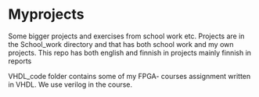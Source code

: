 # Myprojects
Some bigger projects and exercises from school work etc.
Projects are in the School_work directory and that has both school work and my own projects.
This repo has both english and finnish in projects mainly finnish in reports 

VHDL_code folder contains some of my FPGA- courses assignment written in VHDL. We use verilog in the course. 
